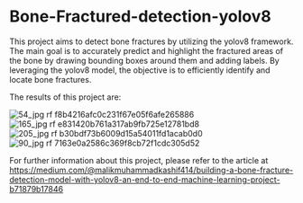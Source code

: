 # Bone-Fractured-detection-yolov8
This project aims to detect bone fractures by utilizing the yolov8 framework. The main goal is to accurately predict and highlight the fractured areas of the bone by drawing bounding boxes around them and adding labels. By leveraging the yolov8 model, the objective is to efficiently identify and locate bone fractures.



The results of this project are:








![54_jpg rf f8b4216afc0c231f67e05f6afe265886](https://github.com/1122coder/Bone-Fractured-detection-yolov8/assets/60742658/53d79079-76ec-46f4-b0e1-b4a9cc82c6d7)
![165_jpg rf e831420b761a317ab9fb725e12781bd8](https://github.com/1122coder/Bone-Fractured-detection-yolov8/assets/60742658/917e4391-c1b9-40d0-9d0a-574a9471b45d)
![205_jpg rf b30bdf73b6009d15a54011fd1acab0d0](https://github.com/1122coder/Bone-Fractured-detection-yolov8/assets/60742658/a86e422d-19fb-4a1b-941f-178c2289245d)
![90_jpg rf 7163e0a2586c369f8cb72f1cdc305d52](https://github.com/1122coder/Bone-Fractured-detection-yolov8/assets/60742658/b880775f-d34d-480d-a5d9-88568deca002)




For further information about this project, please refer to the article at https://medium.com/@malikmuhammadkashif414/building-a-bone-fracture-detection-model-with-yolov8-an-end-to-end-machine-learning-project-b71879b17846
